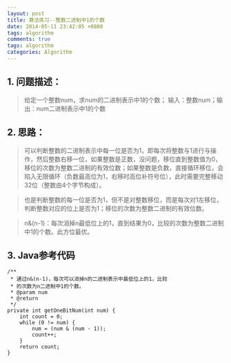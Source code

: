 ```yaml
---
layout: post
title: 算法练习--整数二进制中1的个数
date: 2014-05-11 23:42:05 +0800
tags: algorithm
comments: true
tags: algorithm
categories: Algorithm
---
```


## 1. 问题描述：

> 给定一个整数num，求num的二进制表示中1的个数；
输入：整数num；输出：num二进制表示中1的个数

## 2. 思路：

>  可以判断整数的二进制表示中每一位是否为1，即每次将整数与1进行与操作，然后整数右移一位，如果整数是正数，没问题，移位直到整数值为0，移位的次数为整数二进制的有效位数；如果整数是负数，直接循环移位，会陷入无限循环（负数最高位为1，右移时高位补符号位），此时需要完整移动32位（整数由4个字节构成）。

>  也是判断整数的每一位是否为1，但不是对整数移位，而是每次对1左移位，判断整数对应的位上是否为1；移位的次数为整数二进制的有效位数。

> n&(n-1)：每次消掉n最低位上的1，直到结果为0，比较的次数为整数二进制中1的个数。此方位最优。

## 3. Java参考代码

	/**
	 * 通过n&(n-1)，每次可以消掉n的二进制表示中最低位上的1，比较
     * 的次数为n二进制中1的个数。
	 * @param num
	 * @return
	 */
	private int getOneBitNum(int num) {
		int count = 0;
		while (0 != num) {
			num = (num & (num - 1));
			count++;
		}
		return count;
	}

